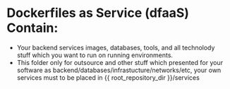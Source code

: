 # Dockerfiles as Service (dfaaS) Contain:

  * Your backend services images, databases, tools, and all technolody stuff which you want to run on running environments.
  * This folder only for outsource and other stuff which presented for your software as backend/databases/infrastucture/networks/etc, your own services must to be placed in {{ root_repository_dir }}/services
